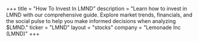 +++
title = "How To Invest In LMND"
description = "Learn how to invest in LMND with our comprehensive guide. Explore market trends, financials, and the social pulse to help you make informed decisions when analyzing $LMND."
ticker = "LMND"
layout = "stocks"
company = "Lemonade Inc (LMND)"
+++

